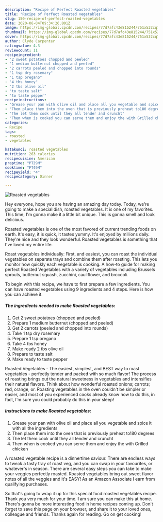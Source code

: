 ```yaml
---
description: "Recipe of Perfect Roasted vegetables"
title: "Recipe of Perfect Roasted vegetables"
slug: 150-recipe-of-perfect-roasted-vegetables
date: 2020-06-04T09:34:26.801Z
image: https://img-global.cpcdn.com/recipes/77d7afc43e815244/751x532cq70/roasted-vegetables-recipe-main-photo.jpg
thumbnail: https://img-global.cpcdn.com/recipes/77d7afc43e815244/751x532cq70/roasted-vegetables-recipe-main-photo.jpg
cover: https://img-global.cpcdn.com/recipes/77d7afc43e815244/751x532cq70/roasted-vegetables-recipe-main-photo.jpg
author: Clyde Carpenter
ratingvalue: 4.3
reviewcount: 11
recipeingredient:
- "2 sweet potatoes chopped and peeled"
- "1 medium butternut chopped and peeled"
- "2 carrots peeled and chopped into rounds"
- "1 tsp dry rosemary"
- "1 tsp oregano"
- "4 tbs honey"
- "2 tbs olive oil"
- "to taste salt"
- "to taste pepper"
recipeinstructions:
- "Grease your pan with olive oil and place all you vegetable and spice it with all the ingredients"
- "Then place them into the oven that is previously preheat to180 degrees"
- "The let them cook until they all tender and cruncht"
- "Then when is cooked you can serve them and enjoy the with Grilled chicken"
categories:
- Recipe
tags:
- roasted
- vegetables

katakunci: roasted vegetables 
nutrition: 263 calories
recipecuisine: American
preptime: "PT29M"
cooktime: "PT49M"
recipeyield: "4"
recipecategory: Dinner

---
```



![Roasted vegetables](https://img-global.cpcdn.com/recipes/77d7afc43e815244/751x532cq70/roasted-vegetables-recipe-main-photo.jpg)

Hey everyone, hope you are having an amazing day today. Today, we're going to make a special dish, roasted vegetables. It is one of my favorites. This time, I'm gonna make it a little bit unique. This is gonna smell and look delicious.

Roasted vegetables is one of the most favored of current trending foods on earth. It's easy, it is quick, it tastes yummy. It's enjoyed by millions daily. They're nice and they look wonderful. Roasted vegetables is something that I've loved my entire life.

Roast vegetables individually: First, and easiest, you can roast the individual vegetables on separate trays and combine them after roasting. This lets you monitor how quickly each vegetable is cooking. A how-to guide for making perfect Roasted Vegetables with a variety of vegetables including Brussels sprouts, butternut squash, zucchini, cauliflower, and broccoli.


To begin with this recipe, we have to first prepare a few ingredients. You can have roasted vegetables using 9 ingredients and 4 steps. Here is how you can achieve it.

<!--inarticleads1-->

##### The ingredients needed to make Roasted vegetables:

1. Get 2 sweet potatoes (chopped and peeled)
1. Prepare 1 medium butternut (chopped and peeled)
1. Get 2 carrots (peeled and chopped into rounds)
1. Take 1 tsp dry rosemary
1. Prepare 1 tsp oregano
1. Take 4 tbs honey
1. Make ready 2 tbs olive oil
1. Prepare to taste salt
1. Make ready to taste pepper


Roasted Vegetables - The easiest, simplest, and BEST way to roast vegetables - perfectly tender and packed with so much flavor! The process of roasting brings out the natural sweetness in vegetables and intensifies their natural flavors. Think about how wonderful roasted onions; carrots; red, orange, or. Roasting vegetables in the oven couldn&#39;t be simpler or easier, and most of you experienced cooks already know how to do this, in fact, I&#39;m sure you could probably do this in your sleep! 

<!--inarticleads2-->

##### Instructions to make Roasted vegetables:

1. Grease your pan with olive oil and place all you vegetable and spice it with all the ingredients
1. Then place them into the oven that is previously preheat to180 degrees
1. The let them cook until they all tender and cruncht
1. Then when is cooked you can serve them and enjoy the with Grilled chicken


A roasted vegetable recipe is a dinnertime saviour. There are endless ways to tweak a tasty tray of roast veg, and you can swap in your favourites, or whatever&#39;s in season. There are several easy steps you can take to make your veggies perfectly roasted. Roasted vegetables bring out sweet flavor notes of all the veggies and it&#39;s EASY! As an Amazon Associate I earn from qualifying purchases. 

So that's going to wrap it up for this special food roasted vegetables recipe. Thank you very much for your time. I am sure you can make this at home. There's gonna be more interesting food in home recipes coming up. Don't forget to save this page on your browser, and share it to your loved ones, colleague and friends. Thanks again for reading. Go on get cooking!

